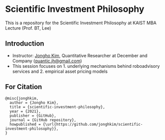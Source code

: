 # Scientific Investment Philosophy

This is a repository for the Scientific Investment Philosophy at KAIST MBA Lecture (Prof. BT, Lee)

## Introduction
- Instructor: [Jongho Kim](https://jonghkim.github.io/), Quantitative Researcher at December and Company (quantic.jh@gmail.com)
- This session focuses on 1. underlying mechanisms behind roboadvisory services and 2. empirical asset pricing models


## For Citation
```
@misc{jonghkim,
  author = {Jongho Kim},
  title = {scientific-investment-philosophy},
  year = {2021},
  publisher = {GitHub},
  journal = {GitHub repository},
  howpublished = {\url{https://github.com/jonghkim/scientific-investment-philosophy}},
}
```
